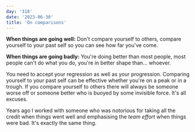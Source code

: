```yaml
---
day: '318'
date: '2023-06-30'
title: 'On comparisons'
---
```


**When things are going well:** Don't compare yourself to others, compare yourself to your past self so you can see how far you've come.

**When things are going badly:** You're doing better than most people, most people can't do what you do, you're in better shape than... whoever.

You need to accept your regression as well as your progression. Comparing yourself to your past self can be effective whether you're on a peak or in a trough. If you compare yourself to others there will always be someone worse off or someone better who is buoyed by some invisible force. It's all excuses.

Years ago I worked with someone who was notorious for taking all the credit when things went well and emphasising the _team effort_ when things were bad. It's exactly the same thing.
